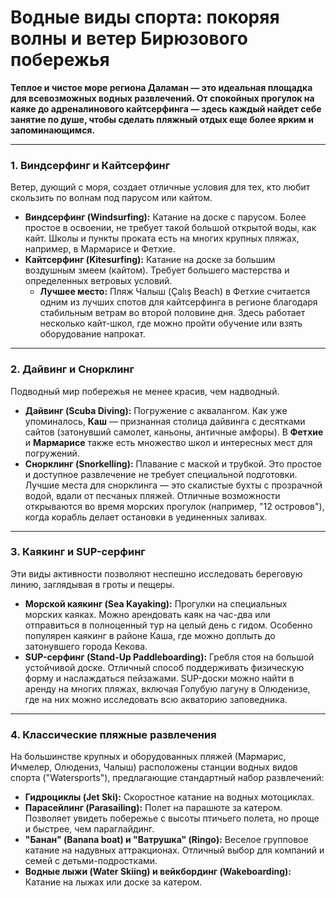 # Водные виды спорта: покоряя волны и ветер Бирюзового побережья

**Теплое и чистое море региона Даламан — это идеальная площадка для всевозможных водных развлечений. От спокойных прогулок на каяке до адреналинового кайтсерфинга — здесь каждый найдет себе занятие по душе, чтобы сделать пляжный отдых еще более ярким и запоминающимся.**

---

### 1. Виндсерфинг и Кайтсерфинг

Ветер, дующий с моря, создает отличные условия для тех, кто любит скользить по волнам под парусом или кайтом.

-   **Виндсерфинг (Windsurfing):** Катание на доске с парусом. Более простое в освоении, не требует такой большой открытой воды, как кайт. Школы и пункты проката есть на многих крупных пляжах, например, в Мармарисе и Фетхие.
-   **Кайтсерфинг (Kitesurfing):** Катание на доске за большим воздушным змеем (кайтом). Требует большего мастерства и определенных ветровых условий.
    -   **Лучшее место:** Пляж Чалыш (Çalış Beach) в Фетхие считается одним из лучших спотов для кайтсерфинга в регионе благодаря стабильным ветрам во второй половине дня. Здесь работает несколько кайт-школ, где можно пройти обучение или взять оборудование напрокат.

---

### 2. Дайвинг и Снорклинг

Подводный мир побережья не менее красив, чем надводный.

-   **Дайвинг (Scuba Diving):** Погружение с аквалангом. Как уже упоминалось, **Каш** — признанная столица дайвинга с десятками сайтов (затонувший самолет, каньоны, античные амфоры). В **Фетхие** и **Мармарисе** также есть множество школ и интересных мест для погружений.
-   **Снорклинг (Snorkelling):** Плавание с маской и трубкой. Это простое и доступное развлечение не требует специальной подготовки. Лучшие места для снорклинга — это скалистые бухты с прозрачной водой, вдали от песчаных пляжей. Отличные возможности открываются во время морских прогулок (например, "12 островов"), когда корабль делает остановки в уединенных заливах.

---

### 3. Каякинг и SUP-серфинг

Эти виды активности позволяют неспешно исследовать береговую линию, заглядывая в гроты и пещеры.

-   **Морской каякинг (Sea Kayaking):** Прогулки на специальных морских каяках. Можно арендовать каяк на час-два или отправиться в полноценный тур на целый день с гидом. Особенно популярен каякинг в районе Каша, где можно доплыть до затонувшего города Кекова.
-   **SUP-серфинг (Stand-Up Paddleboarding):** Гребля стоя на большой устойчивой доске. Отличный способ поддерживать физическую форму и наслаждаться пейзажами. SUP-доски можно найти в аренду на многих пляжах, включая Голубую лагуну в Олюденизе, где на них можно исследовать всю акваторию заповедника.

---

### 4. Классические пляжные развлечения

На большинстве крупных и оборудованных пляжей (Мармарис, Ичмелер, Олюдениз, Чалыш) расположены станции водных видов спорта ("Watersports"), предлагающие стандартный набор развлечений:
-   **Гидроциклы (Jet Ski):** Скоростное катание на водных мотоциклах.
-   **Парасейлинг (Parasailing):** Полет на парашюте за катером. Позволяет увидеть побережье с высоты птичьего полета, но проще и быстрее, чем параглайдинг.
-   **"Банан" (Banana boat) и "Ватрушка" (Ringo):** Веселое групповое катание на надувных аттракционах. Отличный выбор для компаний и семей с детьми-подростками.
-   **Водные лыжи (Water Skiing) и вейкбординг (Wakeboarding):** Катание на лыжах или доске за катером. 